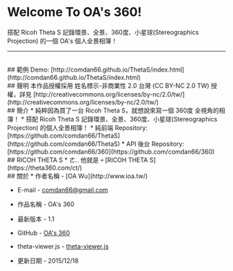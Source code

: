 # Welcome To OA's 360!
搭配 Ricoh Theta S 記錄環景、全景、360度、小星球(Stereographics Projection) 的一個 OA's 個人全景相簿！

---
<br/>
## 範例
Demo: [http://comdan66.github.io/ThetaS/index.html](http://comdan66.github.io/ThetaS/index.html)

<br/>
## 聲明
本作品授權採用 姓名標示-非商業性 2.0 台灣 (CC BY-NC 2.0 TW) 授權，詳見 [http://creativecommons.org/licenses/by-nc/2.0/tw/](http://creativecommons.org/licenses/by-nc/2.0/tw/)


<br/>
## 簡介
* 純粹因為買了一台 Ricoh Theta S，就想說來寫一個 360度 全視角的相簿！
* 搭配 Ricoh Theta S 記錄環景、全景、360度、小星球(Stereographics Projection) 的個人全景相簿！
* 純前端 Repository: [https://github.com/comdan66/ThetaS](https://github.com/comdan66/ThetaS)
* API 後台 Repository: [https://github.com/comdan66/360](https://github.com/comdan66/360)

<br/>
## RICOH THETA S
* ㄜ.. 他就是 ￫ [RICOH THETA S](https://theta360.com/ct/)  


<br/>
## 關於
* 作者名稱 - [OA Wu](http://www.ioa.tw/)

* E-mail - <comdan66@gmail.com>

* 作品名稱 - OA's 360

* 最新版本 - 1.1

* GitHub - [OA's 360](https://github.com/comdan66/360)

* theta-viewer.js - [theta-viewer.js](https://github.com/shokai/theta-viewer.js)

* 更新日期 - 2015/12/18